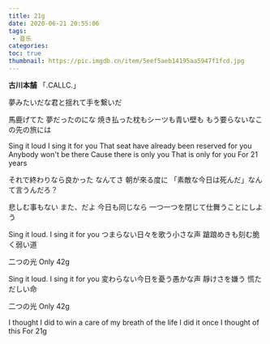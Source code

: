 ```yaml
---
title: 21g
date: 2020-06-21 20:55:06
tags:
 - 音乐
categories:
toc: true
thumbnail: https://pic.imgdb.cn/item/5eef5aeb14195aa5947f1fcd.jpg
---
```


**古川本舗** 「.CALLC.」

<!--more-->

夢みたいだな君と揺れて手を繋いだ

馬鹿げてた 夢だったのにな
焼き払った枕もシーツも青い壁も
もう要らないなこの先の旅には

Sing it loud I sing it for you
That seat have already been reserved for you
Anybody won't be there
Cause there is only you
That is only for you
For 21 years

それで終わりなら良かった なんてさ
朝が來る度に 「素敵な今日は死んだ」なんて言うんだろ？

悲しむ事もない また、だよ
今日も同じなら 一つ一つを閉じて仕舞うことにしよう

Sing it loud. I sing it for you
つまらない日々を歌う小さな声
蹌踉めきも刻む脆く弱い道

二つの光
Only 42g

Sing it loud. I sing it for you
変わらない今日を憂う愚かな声
靜けさを嫌う 慌ただしい命

二つの光
Only 42g

I thought I did
to win a care of my breath of the life
I did it once
I thought of this
For 21g